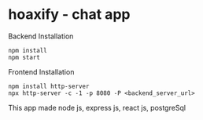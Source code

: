 # hoaxify - chat app

Backend Installation
```
npm install
npm start
```
Frontend Installation
```
npm install http-server
npx http-server -c -1 -p 8080 -P <backend_server_url>
```
This app made node js, express js, react js, postgreSql 
